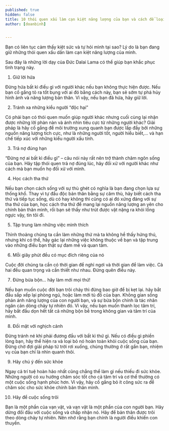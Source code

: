 ```yaml
---
published: true
hidden: false
title: 10 thói quen xấu làm cạn kiệt năng lượng của bạn và cách để loại bỏ chúng
author: [doanbinh] 


---
```

Bạn có liên tục cảm thấy kiệt sức và tự hỏi mình tại sao? Lý do là bạn đang giữ những thói quen xấu dần làm cạn kiệt năng lượng của mình.

Sau đây là những lời dạy của Đức Dalai Lama có thể giúp bạn khắc phục tình trạng này.

1. Giữ lời hứa

Đừng hứa bất kì điều gì với người khác nếu bạn không thực hiện được. Nếu bạn cố gắng tỏ ra tốt bụng với ai đó bằng cách này, bạn sẽ sớm tự phá hủy hình ảnh và năng lượng bản thân. Vì vậy, nếu bạn đã hứa, hãy giữ lời.

2. Tránh xa những kiểu người “độc hại”

Có phải bạn có thói quen muốn giúp người khác nhưng cuối cùng lại nhận được những lời phàn nàn và ánh nhìn tiêu cực từ những người khác? Giải pháp là hãy cố gắng để môi trường xung quanh bạn được lấp đầy bởi những nguồn năng lượng tích cực, như là những người tốt, người hiểu biết,… và hạn chế tiếp xúc với những kiểu người xấu tính.

3. Trả nợ đúng hạn

 “Đừng nợ ai bất kì điều gì” – câu nói này rất nên trở thành châm ngôn sống của bạn. Hãy tập thói quen trả nợ đúng lúc, hãy đối xử với người khác như cách mà bạn muốn họ đối xử với mình.

4. Học cách tha thứ

Nếu bạn chọn cách sống với sự thù ghét có nghĩa là bạn đang chọn lựa sự thống khổ. Thay vì tự đầu độc bản thân bằng sự căm thù, hãy biết cách tha thứ và tiếp tục sống, dù có hay không thì cũng có ai đó xứng đáng với sự tha thứ của bạn, học cách tha thứ để mang lại nguồn năng lượng an yên cho chính bản thân mình, rồi bạn sẽ thấy như trút được vật nặng ra khỏi lồng ngực vậy, tin tôi đi.

5. Tập trung làm những việc mình thích

Thỉnh thoảng chúng ta cần làm những thứ mà ta không hề thấy hứng thú, nhưng khi có thể, hãy gác lại những việc không thuộc về bạn và tập trung vào những điều bạn thật sự đam mê và quan tâm.

6. Mỗi giây phút đều có mục đích riêng của nó

Cuộc đời chúng ta cần có thời gian để nghỉ ngơi và thời gian để làm việc. Cả hai đều quan trọng và cần thiết như nhau. Đừng quên điều này.

7. Đừng bừa bộn… hãy làm mới mọi thứ!

Nếu bạn muốn cuộc đời bạn trôi chảy thì đừng bao giờ để bị kẹt lại. hãy bắt đầu sắp xếp lại phòng ngủ, hoặc làm mới tủ đồ của bạn. Không gian sống phản ánh năng lượng của con người bạn, và sự bừa bộn chính là tác nhân ngăn cản dòng chảy tự nhiên đó. Vì vậy, nếu bạn muốn thanh lọc tâm trí, hãy bắt đầu dọn hết tất cả những bộn bề trong không gian và tâm trí của mình.

8. Đối mặt với nghịch cảnh

Đừng tránh né khi phải đương đầu với bất kì thứ gì. Nếu có điều gì phiền lòng bạn, hãy thể hiện ra và loại bỏ nó hoàn toàn khỏi cuộc sống của bạn. Đừng chờ đợi giải pháp từ trời rơi xuống, chúng thường ở rất gần bạn, nhiệm vụ của bạn chỉ là nhìn quanh thôi.

9. Hãy chú ý đến sức khỏe

Ngay cả trí tuệ hoàn hảo nhất cũng chẳng thể làm gì nếu thiếu đi sức khỏe. Những người có xu hướng chăm sóc tốt cho cả tâm trí và cơ thể thường có một cuộc sống hạnh phúc hơn. Vì vậy, hãy cố gắng bỏ ít công sức ra để chăm sóc cho sức khỏe chính bản thân mình.

10. Hãy để cuộc sống trôi

Bạn là một phần của vạn vật, và vạn vật là một phần của con người bạn. Hãy dừng đối đầu với cuộc sống và chấp nhận nó. Hãy để bản thân được trôi theo dòng chảy tự nhiên. Nên nhớ rằng bạn chính là người điều khiển con thuyền.